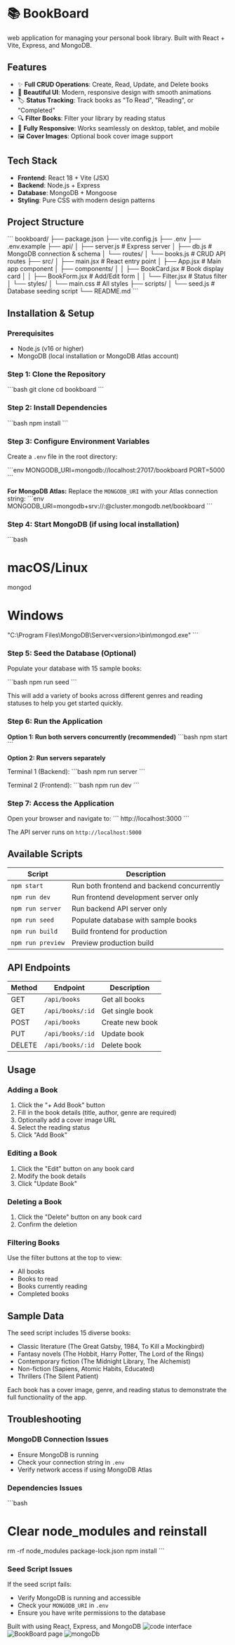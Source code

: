 # 📚 BookBoard

web application for managing your personal book library. Built with React + Vite, Express, and MongoDB.

## Features

- ✨ **Full CRUD Operations**: Create, Read, Update, and Delete books
- 🎨 **Beautiful UI**: Modern, responsive design with smooth animations
- 🏷️ **Status Tracking**: Track books as "To Read", "Reading", or "Completed"
- 🔍 **Filter Books**: Filter your library by reading status
- 📱 **Fully Responsive**: Works seamlessly on desktop, tablet, and mobile
- 🖼️ **Cover Images**: Optional book cover image support

## Tech Stack

- **Frontend**: React 18 + Vite (JSX)
- **Backend**: Node.js + Express
- **Database**: MongoDB + Mongoose
- **Styling**: Pure CSS with modern design patterns

## Project Structure

\`\`\`
bookboard/
├── package.json
├── vite.config.js
├── .env
├── .env.example
├── api/
│   ├── server.js          # Express server
│   ├── db.js              # MongoDB connection & schema
│   └── routes/
│       └── books.js       # CRUD API routes
├── src/
│   ├── main.jsx           # React entry point
│   ├── App.jsx            # Main app component
│   ├── components/
│   │   ├── BookCard.jsx   # Book display card
│   │   ├── BookForm.jsx   # Add/Edit form
│   │   └── Filter.jsx     # Status filter
│   └── styles/
│       └── main.css       # All styles
├── scripts/
│   └── seed.js            # Database seeding script
└── README.md
\`\`\`

## Installation & Setup

### Prerequisites

- Node.js (v16 or higher)
- MongoDB (local installation or MongoDB Atlas account)

### Step 1: Clone the Repository

\`\`\`bash
git clone <repository-url>
cd bookboard
\`\`\`

### Step 2: Install Dependencies

\`\`\`bash
npm install
\`\`\`

### Step 3: Configure Environment Variables

Create a `.env` file in the root directory:

\`\`\`env
MONGODB_URI=mongodb://localhost:27017/bookboard
PORT=5000
\`\`\`

**For MongoDB Atlas:**
Replace the `MONGODB_URI` with your Atlas connection string:
\`\`\`env
MONGODB_URI=mongodb+srv://<username>:<password>@cluster.mongodb.net/bookboard
\`\`\`

### Step 4: Start MongoDB (if using local installation)

\`\`\`bash
# macOS/Linux
mongod

# Windows
"C:\Program Files\MongoDB\Server\<version>\bin\mongod.exe"
\`\`\`

### Step 5: Seed the Database (Optional)

Populate your database with 15 sample books:

\`\`\`bash
npm run seed
\`\`\`

This will add a variety of books across different genres and reading statuses to help you get started quickly.

### Step 6: Run the Application

**Option 1: Run both servers concurrently (recommended)**
\`\`\`bash
npm start
\`\`\`

**Option 2: Run servers separately**

Terminal 1 (Backend):
\`\`\`bash
npm run server
\`\`\`

Terminal 2 (Frontend):
\`\`\`bash
npm run dev
\`\`\`

### Step 7: Access the Application

Open your browser and navigate to:
\`\`\`
http://localhost:3000
\`\`\`

The API server runs on `http://localhost:5000`

## Available Scripts

| Script | Description |
|--------|-------------|
| `npm start` | Run both frontend and backend concurrently |
| `npm run dev` | Run frontend development server only |
| `npm run server` | Run backend API server only |
| `npm run seed` | Populate database with sample books |
| `npm run build` | Build frontend for production |
| `npm run preview` | Preview production build |

## API Endpoints

| Method | Endpoint | Description |
|--------|----------|-------------|
| GET | `/api/books` | Get all books |
| GET | `/api/books/:id` | Get single book |
| POST | `/api/books` | Create new book |
| PUT | `/api/books/:id` | Update book |
| DELETE | `/api/books/:id` | Delete book |

## Usage

### Adding a Book

1. Click the "+ Add Book" button
2. Fill in the book details (title, author, genre are required)
3. Optionally add a cover image URL
4. Select the reading status
5. Click "Add Book"

### Editing a Book

1. Click the "Edit" button on any book card
2. Modify the book details
3. Click "Update Book"

### Deleting a Book

1. Click the "Delete" button on any book card
2. Confirm the deletion

### Filtering Books

Use the filter buttons at the top to view:
- All books
- Books to read
- Books currently reading
- Completed books

## Sample Data

The seed script includes 15 diverse books:
- Classic literature (The Great Gatsby, 1984, To Kill a Mockingbird)
- Fantasy novels (The Hobbit, Harry Potter, The Lord of the Rings)
- Contemporary fiction (The Midnight Library, The Alchemist)
- Non-fiction (Sapiens, Atomic Habits, Educated)
- Thrillers (The Silent Patient)

Each book has a cover image, genre, and reading status to demonstrate the full functionality of the app.


## Troubleshooting

### MongoDB Connection Issues

- Ensure MongoDB is running
- Check your connection string in `.env`
- Verify network access if using MongoDB Atlas



### Dependencies Issues

\`\`\`bash
# Clear node_modules and reinstall
rm -rf node_modules package-lock.json
npm install
\`\`\`

### Seed Script Issues

If the seed script fails:
- Verify MongoDB is running and accessible
- Check your `MONGODB_URI` in `.env`
- Ensure you have write permissions to the database


Built with  using React, Express, and MongoDB
![code interface](image1.png)
![BookBoard page](image2.png)
![mongoDb](image.png)